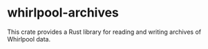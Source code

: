 # whirlpool-archives

This crate provides a Rust library for reading and writing archives of Whirlpool data.
